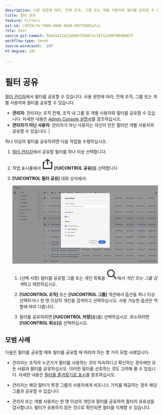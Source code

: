 ```yaml
---
description: 사용 권한에 따라, 전체 조직, 그룹 또는 개별 사용자와 필터를 공유할 수 있습니다.
title: 필터 공유
feature: Filters
exl-id: c8559c7b-f886-4046-9bd6-80778882afcc
role: User
source-git-commit: 5b441472a21db99728d012c19f12d98f984086f5
workflow-type: tm+mt
source-wordcount: '297'
ht-degree: 10%

---
```


# 필터 공유

[필터 관리자](manage-filters.md)에서 필터를 공유할 수 있습니다. 사용 권한에 따라, 전체 조직, 그룹 또는 개별 사용자와 필터를 공유할 수 있습니다.

* **관리자**: 관리자는 조직 전체, 조직 내 그룹 및 개별 사용자와 필터를 공유할 수 있습니다. 자세한 내용은 [Admin Console 설명서](https://helpx.adobe.com/kr/enterprise/using/manage-products.html)를 참조하십시오.
* **관리자가 아닌 사용자**: 관리자가 아닌 사용자는 자신이 만든 필터만 개별 사용자와 공유할 수 있습니다. |

하나 이상의 필터를 공유하려면 다음 작업을 수행하십시오.

1. [필터 관리자](manage-filters.md)에서 공유할 필터를 하나 이상 선택합니다.
1. 작업 표시줄에서 ![공유](/help/assets/icons/Share.svg) **[!UICONTROL 공유]**&#x200B;를 선택합니다.
1. **[!UICONTROL 필터 공유]** 대화 상자에서:

   ![필터 공유 대화 상자](assets/share-filter-dialog.png)

   1. (선택 사항) 필터를 공유할 그룹 또는 개인 목록을 ![검색](/help/assets/icons/Search.svg)에서 *개인 또는 그룹 검색*&#x200B;하고 제한하십시오.

   1. **[!UICONTROL 조직]** 또는 **[!UICONTROL 그룹]** 섹션에서 옵션을 하나 이상 선택하거나 한 명 이상의 개인을 검색하고 선택하십시오. 사용 가능한 옵션은 역할에 따라 다릅니다.

   1. 필터를 공유하려면 **[!UICONTROL 저장]**&#x200B;을(를) 선택하십시오. 취소하려면 **[!UICONTROL 취소]**&#x200B;를 선택하십시오.

## 모범 사례

다음은 필터를 공유할 때와 필터를 공유할 때 따라야 하는 몇 가지 모범 사례입니다.

* 관리자는 조직의 누군가가 필터를 사용하는 것이 익숙하다고 확신하는 경우에만 모든 사람과 필터를 공유하십시오. 이러한 필터를 선호하는 것도 고려해 볼 수 있습니다. 자세한 내용은 [필터를 즐겨찾기로 표시](filters-favorite.md)를 참조하십시오.

* 관리자는 해당 필터가 특정 그룹의 사용자에게 비즈니스 가치를 제공하는 경우 해당 그룹과 공유할 수 있습니다

* 관리자 또는 개별 사용자는 한 명 이상의 개인과 필터를 공유하여 필터의 유효성을 검사합니다. 필터가 유용하지 않은 것으로 확인되면 필터를 삭제할 수 있습니다.

